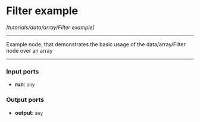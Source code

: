# Filter example

_[tutorials/data/array/Filter example]_

---

Example node, that demonstrates the basic usage of the data/array/Filter node over an array  

---

### Input ports

* __run__: ` any `

### Output ports

* __output__: ` any `

